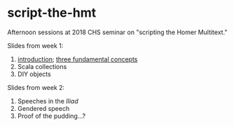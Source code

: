 # script-the-hmt

Afternoon sessions at 2018 CHS seminar on "scripting the Homer Multitext."


Slides from week 1:

1.  [introduction](slides/1.intro.pdf);   [three fundamental concepts](slides/2.concepts.pdf)
2.  Scala collections
3.  DIY objects

Slides from week 2:

1.  Speeches in the *Iliad*
2.  Gendered speech
3.  Proof of the pudding...?
